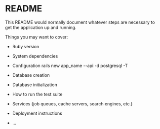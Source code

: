 # README

This README would normally document whatever steps are necessary to get the
application up and running.

Things you may want to cover:

* Ruby version

* System dependencies

* Configuration
rails new app_name --api -d postgresql -T
* Database creation

* Database initialization

* How to run the test suite

* Services (job queues, cache servers, search engines, etc.)

* Deployment instructions

* ...
